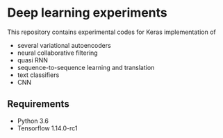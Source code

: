# Deep learning experiments

This repository contains experimental codes for Keras implementation of
- several variational autoencoders
- neural collaborative filtering
- quasi RNN
- sequence-to-sequence learning and translation
- text classifiers
- CNN

## Requirements

- Python 3.6
- Tensorflow 1.14.0-rc1
